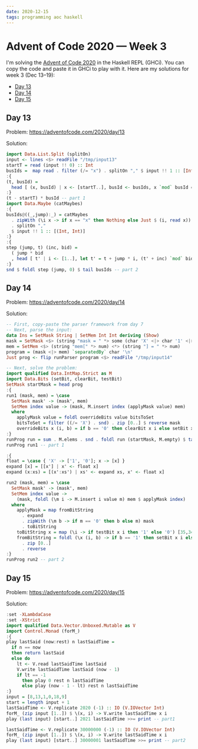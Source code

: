 ```yaml
---
date: 2020-12-15
tags: programming aoc haskell
---
```


# Advent of Code 2020 — Week 3

I'm solving the [Advent of Code 2020](https://adventofcode.com/2020/) in the Haskell REPL (GHCi). You can copy the code and paste it in GHCi to play with it. Here are my solutions for week 3 (Dec 13–19):

- [Day 13](2020/aoc-wk3#day-13)
- [Day 14](2020/aoc-wk3#day-14)
- [Day 15](2020/aoc-wk3#day-15)

## Day 13

Problem: <https://adventofcode.com/2020/day/13>

Solution:

```haskell
import Data.List.Split (splitOn)
input <- lines <$> readFile "/tmp/input13"
startT = read (input !! 0) :: Int
busIds =  map read . filter (/= "x") . splitOn "," $ input !! 1 :: [Int]
:{
(t, busId) =
  head [ (x, busId) | x <- [startT..], busId <- busIds, x `mod` busId == 0 ]
:}
(t - startT) * busId -- part 1
import Data.Maybe (catMaybes)
:{
busIds@((_,jump):_) = catMaybes
  . zipWith (\i x -> if x == "x" then Nothing else Just $ (i, read x)) [0..]
  . splitOn ","
  $ input !! 1 :: [(Int, Int)]
:}
:{
step (jump, t) (inc, bid) =
  ( jump * bid
  , head [ t' | i <- [1..], let t' = t + jump * i, (t' + inc) `mod` bid == 0 ] )
:}
snd $ foldl step (jump, 0) $ tail busIds -- part 2
```

## Day 14

Problem: <https://adventofcode.com/2020/day/14>

Solution:

```haskell
-- First, copy-paste the parser framework from day 7
-- Next, parse the input:
data Ins = SetMask String | SetMem Int Int deriving (Show)
mask = SetMask <$> (string "mask = " *> some (char 'X' <|> char '1' <|> char '0'))
mem = SetMem <$> (string "mem[" *> num) <*> (string "] = " *> num)
program = (mask <|> mem) `separatedBy` char '\n'
Just prog <- flip runParser program <$> readFile "/tmp/input14"

-- Next, solve the problem:
import qualified Data.IntMap.Strict as M
import Data.Bits (setBit, clearBit, testBit)
SetMask startMask = head prog
:{
run1 (mask, mem) = \case
  SetMask mask' -> (mask', mem)
  SetMem index value -> (mask, M.insert index (applyMask value) mem)
  where
    applyMask value = foldl overrideBits value bitsToSet
    bitsToSet = filter ((/= 'X') . snd) . zip [0..] $ reverse mask
    overrideBits x (i, b) = if b == '0' then clearBit x i else setBit x i
:}
runProg run = sum . M.elems . snd . foldl run (startMask, M.empty) $ tail prog
runProg run1 -- part 1

:{
float = \case { 'X' -> ['1', '0']; x -> [x] }
expand [x] = [[x'] | x' <- float x]
expand (x:xs) = [(x':xs') | xs' <- expand xs, x' <- float x]

run2 (mask, mem) = \case
  SetMask mask' -> (mask', mem)
  SetMem index value ->
    (mask, foldl (\m i -> M.insert i value m) mem $ applyMask index)
  where
    applyMask = map fromBitString
      . expand
      . zipWith (\m b -> if m == '0' then b else m) mask
      . toBitString
    toBitString x = map (\i -> if testBit x i then '1' else '0') [35,34..0]
    fromBitString = foldl (\x (i, b) -> if b == '1' then setBit x i else x) 0
      . zip [0..]
      . reverse
:}
runProg run2 -- part 2
```

## Day 15

Problem: <https://adventofcode.com/2020/day/15>

Solution:

```haskell
:set -XLambdaCase
:set -XStrict
import qualified Data.Vector.Unboxed.Mutable as V
import Control.Monad (forM_)
:{
play lastSaid (now:rest) n lastSaidTime =
  if n == now
  then return lastSaid
  else do
    lt <- V.read lastSaidTime lastSaid
    V.write lastSaidTime lastSaid (now - 1)
    if lt == -1
      then play 0 rest n lastSaidTime
      else play (now - 1 - lt) rest n lastSaidTime
:}
input = [8,13,1,0,18,9]
start = length input + 1
lastSaidTime <- V.replicate 2020 (-1) :: IO (V.IOVector Int)
forM_ (zip input [1..]) $ \(x, i) -> V.write lastSaidTime x i
play (last input) [start..] 2021 lastSaidTime >>= print -- part1

lastSaidTime <- V.replicate 30000000 (-1) :: IO (V.IOVector Int)
forM_ (zip input [1..]) $ \(x, i) -> V.write lastSaidTime x i
play (last input) [start..] 30000001 lastSaidTime >>= print -- part2
```
